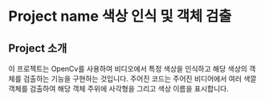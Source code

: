 # Project name 색상 인식 및 객체 검출

## Project 소개 
이 프로젝트는 OpenCv를 사용하여 비디오에서 특정 색상을 인식하고 해당 색상의 객체를 검출하는 기능을 구현하는 것입니다.
주어진 코드는 주어진 비디어에서 여러 색깔 객체를 검출하여 해당 객체 주위에 사각형을 그리고 색상 이름을 표시합니다.
